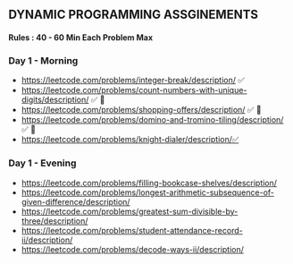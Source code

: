 ## DYNAMIC PROGRAMMING ASSGINEMENTS

#### Rules : 40 - 60 Min Each Problem Max

### Day 1 - Morning
- https://leetcode.com/problems/integer-break/description/ ✅ 
- https://leetcode.com/problems/count-numbers-with-unique-digits/description/ ✅ 🔄
- https://leetcode.com/problems/shopping-offers/description/ ✅ 🔄
- https://leetcode.com/problems/domino-and-tromino-tiling/description/ ✅ 🔄
- https://leetcode.com/problems/knight-dialer/description/✅ 

### Day 1 - Evening
- https://leetcode.com/problems/filling-bookcase-shelves/description/
- https://leetcode.com/problems/longest-arithmetic-subsequence-of-given-difference/description/
- https://leetcode.com/problems/greatest-sum-divisible-by-three/description/
- https://leetcode.com/problems/student-attendance-record-ii/description/
- https://leetcode.com/problems/decode-ways-ii/description/

